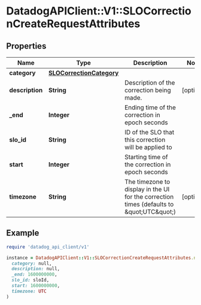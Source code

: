 # DatadogAPIClient::V1::SLOCorrectionCreateRequestAttributes

## Properties

| Name | Type | Description | Notes |
| ---- | ---- | ----------- | ----- |
| **category** | [**SLOCorrectionCategory**](SLOCorrectionCategory.md) |  |  |
| **description** | **String** | Description of the correction being made. | [optional] |
| **_end** | **Integer** | Ending time of the correction in epoch seconds |  |
| **slo_id** | **String** | ID of the SLO that this correction will be applied to |  |
| **start** | **Integer** | Starting time of the correction in epoch seconds |  |
| **timezone** | **String** | The timezone to display in the UI for the correction times (defaults to \&quot;UTC\&quot;) | [optional] |

## Example

```ruby
require 'datadog_api_client/v1'

instance = DatadogAPIClient::V1::SLOCorrectionCreateRequestAttributes.new(
  category: null,
  description: null,
  _end: 1600000000,
  slo_id: sloId,
  start: 1600000000,
  timezone: UTC
)
```

